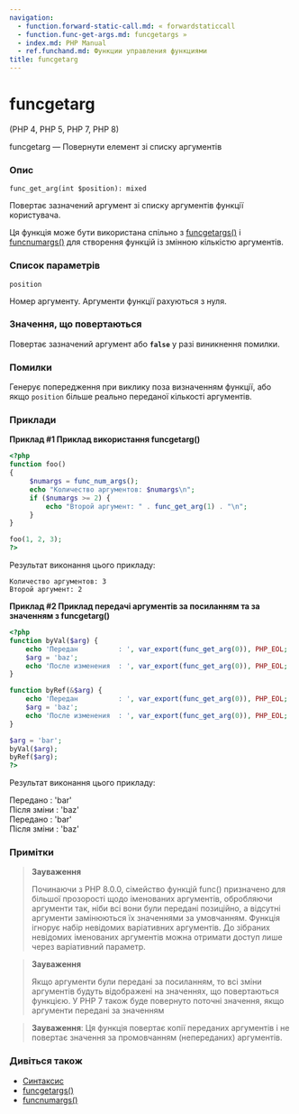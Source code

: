 ```yaml
---
navigation:
  - function.forward-static-call.md: « forwardstaticcall
  - function.func-get-args.md: funcgetargs »
  - index.md: PHP Manual
  - ref.funchand.md: Функции управления функциями
title: funcgetarg
---
```

# funcgetarg

(PHP 4, PHP 5, PHP 7, PHP 8)

funcgetarg — Повернути елемент зі списку аргументів

### Опис

```methodsynopsis
func_get_arg(int $position): mixed
```

Повертає зазначений аргумент зі списку аргументів функції користувача.

Ця функція може бути використана спільно з [funcgetargs()](function.func-get-args.md) і [funcnumargs()](function.func-num-args.md) для створення функцій із змінною кількістю аргументів.

### Список параметрів

`position`

Номер аргументу. Аргументи функції рахуються з нуля.

### Значення, що повертаються

Повертає зазначений аргумент або **`false`** у разі виникнення помилки.

### Помилки

Генерує попередження при виклику поза визначенням функції, або якщо `position` більше реально переданої кількості аргументів.

### Приклади

**Приклад #1 Приклад використання **funcgetarg()****

```php
<?php
function foo()
{
     $numargs = func_num_args();
     echo "Количество аргументов: $numargs\n";
     if ($numargs >= 2) {
         echo "Второй аргумент: " . func_get_arg(1) . "\n";
     }
}

foo(1, 2, 3);
?>
```

Результат виконання цього прикладу:

```
Количество аргументов: 3
Второй аргумент: 2
```

**Приклад #2 Приклад передачі аргументів за посиланням та за значенням з **funcgetarg()****

```php
<?php
function byVal($arg) {
    echo 'Передан          : ', var_export(func_get_arg(0)), PHP_EOL;
    $arg = 'baz';
    echo 'После изменения  : ', var_export(func_get_arg(0)), PHP_EOL;
}

function byRef(&$arg) {
    echo 'Передан          : ', var_export(func_get_arg(0)), PHP_EOL;
    $arg = 'baz';
    echo 'После изменения  : ', var_export(func_get_arg(0)), PHP_EOL;
}

$arg = 'bar';
byVal($arg);
byRef($arg);
?>
```

Результат виконання цього прикладу:

Передано : 'bar'  
Після зміни : 'baz'  
Передано : 'bar'  
Після зміни : 'baz'

### Примітки

> **Зауваження**
> 
> Починаючи з PHP 8.0.0, сімейство функцій func() призначено для більшої прозорості щодо іменованих аргументів, обробляючи аргументи так, ніби всі вони були передані позиційно, а відсутні аргументи замінюються їх значеннями за умовчанням. Функція ігнорує набір невідомих варіативних аргументів. До зібраних невідомих іменованих аргументів можна отримати доступ лише через варіативний параметр.

> **Зауваження**
> 
> Якщо аргументи були передані за посиланням, то всі зміни аргументів будуть відображені на значеннях, що повертаються функцією. У PHP 7 також буде повернуто поточні значення, якщо аргументи передані за значенням

> **Зауваження**: Ця функція повертає копії переданих аргументів і не повертає значення за промовчанням (непереданих) аргументів.

### Дивіться також

-   [Синтаксис](functions.arguments.md#functions.variable-arg-list)
-   [funcgetargs()](function.func-get-args.md)
-   [funcnumargs()](function.func-num-args.md)
